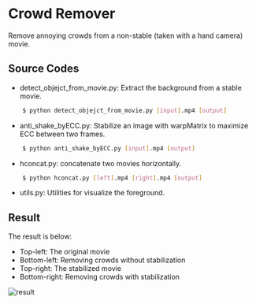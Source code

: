 # Crowd Remover
Remove annoying crowds from a non-stable (taken with a hand camera) movie.


## Source Codes
- detect_objejct_from_movie.py: Extract the background from a stable movie.

```bash
    $ python detect_objejct_from_movie.py [input].mp4 [output]
```

- anti_shake_byECC.py: Stabilize an image with warpMatrix to maximize ECC between two frames.

```bash
    $ python anti_shake_byECC.py [input].mp4 [output]
```

- hconcat.py: concatenate two movies horizontally.

```bash
    $ python hconcat.py [left].mp4 [right].mp4 [output]
```

- utils.py: Utilities for visualize the foreground.

## Result
The result is below:

- Top-left: The original movie
- Bottom-left: Removing crowds without stabilization
- Top-right: The stabilized movie
- Bottom-right: Removing crowds with stabilization

![result](./akamon.gif "result")

